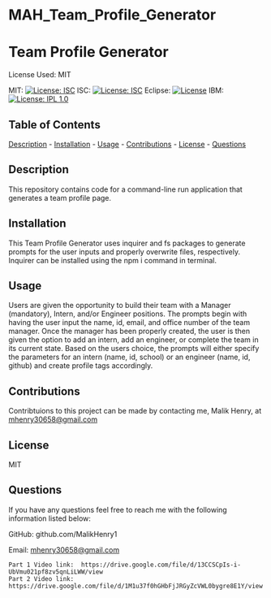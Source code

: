 # MAH_Team_Profile_Generator


# Team Profile Generator
 
 License Used: MIT

  MIT: 
  [![License: ISC](https://img.shields.io/badge/License-ISC-blue.svg)](https://opensource.org/licenses/ISC)
  ISC: [![License: ISC](https://img.shields.io/badge/License-ISC-blue.svg)](https://opensource.org/licenses/ISC)
  Eclipse: [![License](https://img.shields.io/badge/License-EPL_1.0-red.svg)](https://opensource.org/licenses/EPL-1.0)
  IBM: [![License: IPL 1.0](https://img.shields.io/badge/License-IPL_1.0-blue.svg)](https://opensource.org/licenses/IPL-1.0)


  ## Table of Contents
  [Description](#description)
    - [Installation](#installation)
    - [Usage](#usage)
    - [Contributions](#contributions)
    - [License](#license)
    - [Questions](#questions)

  ## Description 
  
  This repository contains code for a command-line run application that generates a team profile page. 
    
  ## Installation 
  
  This Team Profile Generator uses inquirer and fs packages to generate prompts for the user inputs and properly overwrite files, respectively. Inquirer can be installed using the npm i command in terminal. 

  ## Usage 
  
  Users are given the opportunity to build their team with a Manager (mandatory), Intern, and/or Engineer positions. The prompts begin with having the user input the name, id, email, and office number of the team manager. Once the manager has been properly created, the user is then given the option to add an intern, add an engineer, or complete the team in its current state. Based on the users choice, the prompts will either specify the parameters for an intern (name, id, school) or an engineer (name, id, github) and create profile tags accordingly. 

  ## Contributions 
  
  Contribtuions to this project can be made by contacting me, Malik Henry, at mhenry30658@gmail.com

  ## License 
  
  MIT

  ## Questions
  If you have any questions feel free to reach me with the following information listed below:

  GitHub: github.com/MalikHenry1 
  
  Email: mhenry30658@gmail.com
    
    Part 1 Video link:  https://drive.google.com/file/d/13CCSCpIs-i-UbVmu021pf8zv5qnLiLWW/view
    Part 2 Video link:  https://drive.google.com/file/d/1M1u37f0hGHbFjJRGyZcVWL0bygre8E1Y/view
    


    